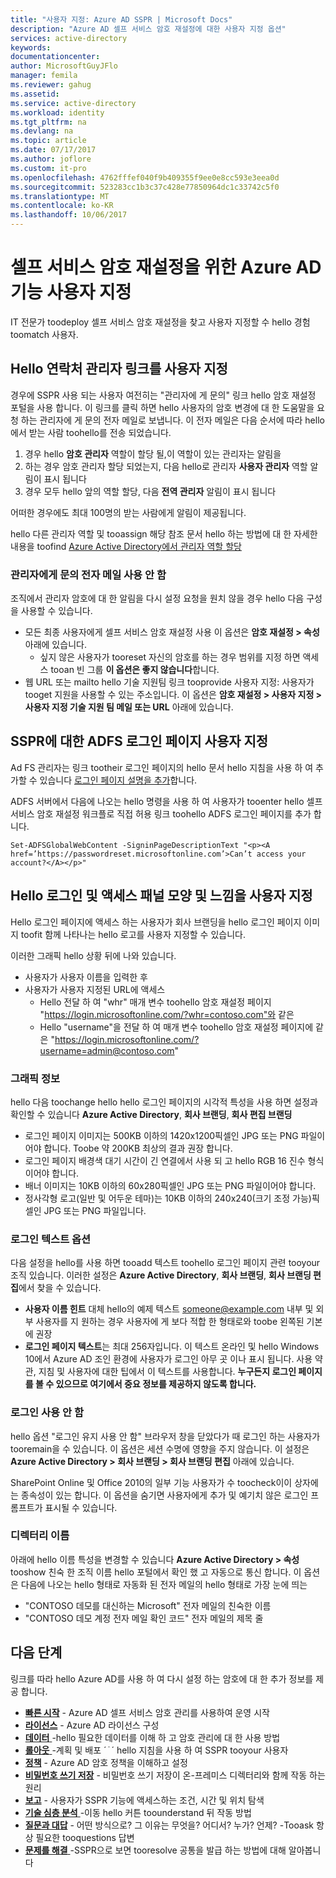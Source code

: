 ```yaml
---
title: "사용자 지정: Azure AD SSPR | Microsoft Docs"
description: "Azure AD 셀프 서비스 암호 재설정에 대한 사용자 지정 옵션"
services: active-directory
keywords: 
documentationcenter: 
author: MicrosoftGuyJFlo
manager: femila
ms.reviewer: gahug
ms.assetid: 
ms.service: active-directory
ms.workload: identity
ms.tgt_pltfrm: na
ms.devlang: na
ms.topic: article
ms.date: 07/17/2017
ms.author: joflore
ms.custom: it-pro
ms.openlocfilehash: 4762fffef040f9b409355f9ee0e8cc593e3eea0d
ms.sourcegitcommit: 523283cc1b3c37c428e77850964dc1c33742c5f0
ms.translationtype: MT
ms.contentlocale: ko-KR
ms.lasthandoff: 10/06/2017
---
```

# <a name="customize-azure-ad-functionality-for-self-service-password-reset"></a>셀프 서비스 암호 재설정을 위한 Azure AD 기능 사용자 지정

IT 전문가 toodeploy 셀프 서비스 암호 재설정을 찾고 사용자 지정할 수 hello 경험 toomatch 사용자.

## <a name="customize-hello-contact-your-administrator-link"></a>Hello 연락처 관리자 링크를 사용자 지정

경우에 SSPR 사용 되는 사용자 여전히는 "관리자에 게 문의" 링크 hello 암호 재설정 포털을 사용 합니다.  이 링크를 클릭 하면 hello 사용자의 암호 변경에 대 한 도움말을 요청 하는 관리자에 게 문의 전자 메일로 보냅니다. 이 전자 메일은 다음 순서에 따라 hello에서 받는 사람 toohello를 전송 되었습니다.

1. 경우 hello **암호 관리자** 역할이 할당 될,이 역할이 있는 관리자는 알림을
2. 하는 경우 암호 관리자 할당 되었는지, 다음 hello로 관리자 **사용자 관리자** 역할 알림이 표시 됩니다
3. 경우 모두 hello 앞의 역할 할당, 다음 **전역 관리자** 알림이 표시 됩니다

어떠한 경우에도 최대 100명의 받는 사람에게 알림이 제공됩니다.

hello 다른 관리자 역할 및 tooassign 해당 참조 문서 hello 하는 방법에 대 한 자세한 내용을 toofind [Azure Active Directory에서 관리자 역할 할당](active-directory-assign-admin-roles.md)

### <a name="disable-contact-your-administrator-emails"></a>관리자에게 문의 전자 메일 사용 안 함

조직에서 관리자 암호에 대 한 알림을 다시 설정 요청을 원치 않을 경우 hello 다음 구성을 사용할 수 있습니다.

* 모든 최종 사용자에게 셀프 서비스 암호 재설정 사용 이 옵션은 **암호 재설정 > 속성** 아래에 있습니다.
    * 싶지 않은 사용자가 tooreset 자신의 암호를 하는 경우 범위를 지정 하면 액세스 tooan 빈 그룹 **이 옵션은 좋지 않습니다**합니다.
* 웹 URL 또는 mailto hello 기술 지원팀 링크 tooprovide 사용자 지정: 사용자가 tooget 지원을 사용할 수 있는 주소입니다. 이 옵션은 **암호 재설정 > 사용자 지정 > 사용자 지정 기술 지원 팀 메일 또는 URL** 아래에 있습니다.

## <a name="customize-adfs-sign-in-page-for-sspr"></a>SSPR에 대한 ADFS 로그인 페이지 사용자 지정

Ad FS 관리자는 링크 tootheir 로그인 페이지의 hello 문서 hello 지침을 사용 하 여 추가할 수 있습니다 [로그인 페이지 설명을 추가](https://docs.microsoft.com/windows-server/identity/ad-fs/operations/add-sign-in-page-description)합니다.

ADFS 서버에서 다음에 나오는 hello 명령을 사용 하 여 사용자가 tooenter hello 셀프 서비스 암호 재설정 워크플로 직접 허용 링크 toohello ADFS 로그인 페이지를 추가 합니다.

``` Set-ADFSGlobalWebContent -SigninPageDescriptionText "<p><A href=’https://passwordreset.microsoftonline.com’>Can’t access your account?</A></p>" ```

## <a name="customize-hello-sign-in-and-access-panel-look-and-feel"></a>Hello 로그인 및 액세스 패널 모양 및 느낌을 사용자 지정

Hello 로그인 페이지에 액세스 하는 사용자가 회사 브랜딩을 hello 로그인 페이지 이미지 toofit 함께 나타나는 hello 로고를 사용자 지정할 수 있습니다.

이러한 그래픽 hello 상황 뒤에 나와 있습니다.

* 사용자가 사용자 이름을 입력한 후
* 사용자가 사용자 지정된 URL에 액세스
    * Hello 전달 하 여 "whr" 매개 변수 toohello 암호 재설정 페이지 "https://login.microsoftonline.com/?whr=contoso.com"와 같은
    * Hello "username"을 전달 하 여 매개 변수 toohello 암호 재설정 페이지에 같은 "https://login.microsoftonline.com/?username=admin@contoso.com"

### <a name="graphics-details"></a>그래픽 정보

hello 다음 toochange hello hello 로그인 페이지의 시각적 특성을 사용 하면 설정과 확인할 수 있습니다 **Azure Active Directory**, **회사 브랜딩**, **회사 편집 브랜딩**

* 로그인 페이지 이미지는 500KB 이하의 1420x1200픽셀인 JPG 또는 PNG 파일이어야 합니다. Toobe 약 200KB 최상의 결과 권장 합니다.
* 로그인 페이지 배경색 대기 시간이 긴 연결에서 사용 되 고 hello RGB 16 진수 형식 이어야 합니다.
* 배너 이미지는 10KB 이하의 60x280픽셀인 JPG 또는 PNG 파일이어야 합니다.
* 정사각형 로고(일반 및 어두운 테마)는 10KB 이하의 240x240(크기 조정 가능)픽셀인 JPG 또는 PNG 파일입니다.

### <a name="sign-in-text-options"></a>로그인 텍스트 옵션

다음 설정을 hello를 사용 하면 tooadd 텍스트 toohello 로그인 페이지 관련 tooyour 조직 있습니다. 이러한 설정은 **Azure Active Directory**, **회사 브랜딩**, **회사 브랜딩 편집**에서 찾을 수 있습니다.

* **사용자 이름 힌트** 대체 hello의 예제 텍스트 someone@example.com 내부 및 외부 사용자를 지 원하는 경우 사용자에 게 보다 적합 한 형태로와 toobe 왼쪽된 기본에 권장
* **로그인 페이지 텍스트**는 최대 256자입니다. 이 텍스트 온라인 및 hello Windows 10에서 Azure AD 조인 환경에 사용자가 로그인 아무 곳 이나 표시 됩니다. 사용 약관, 지침 및 사용자에 대한 팁에서 이 텍스트를 사용합니다. **누구든지 로그인 페이지를 볼 수 있으므로 여기에서 중요 정보를 제공하지 않도록 합니다.**

### <a name="keep-me-signed-in-disabled"></a>로그인 사용 안 함

hello 옵션 "로그인 유지 사용 안 함" 브라우저 창을 닫았다가 때 로그인 하는 사용자가 tooremain을 수 있습니다. 이 옵션은 세션 수명에 영향을 주지 않습니다. 이 설정은 **Azure Active Directory > 회사 브랜딩 > 회사 브랜딩 편집** 아래에 있습니다.

SharePoint Online 및 Office 2010의 일부 기능 사용자가 수 toocheck이이 상자에는 종속성이 있는 합니다. 이 옵션을 숨기면 사용자에게 추가 및 예기치 않은 로그인 프롬프트가 표시될 수 있습니다.

### <a name="directory-name"></a>디렉터리 이름

아래에 hello 이름 특성을 변경할 수 있습니다 **Azure Active Directory > 속성** tooshow 친숙 한 조직 이름 hello 포털에서 확인 했 고 자동으로 통신 합니다. 이 옵션은 다음에 나오는 hello 형태로 자동화 된 전자 메일의 hello 형태로 가장 눈에 띄는

* "CONTOSO 데모를 대신하는 Microsoft" 전자 메일의 친숙한 이름
* "CONTOSO 데모 계정 전자 메일 확인 코드" 전자 메일의 제목 줄

## <a name="next-steps"></a>다음 단계

링크를 따라 hello Azure AD를 사용 하 여 다시 설정 하는 암호에 대 한 추가 정보를 제공 합니다.

* [**빠른 시작**](active-directory-passwords-getting-started.md) - Azure AD 셀프 서비스 암호 관리를 사용하여 운영 시작 
* [**라이선스**](active-directory-passwords-licensing.md) - Azure AD 라이선스 구성
* [**데이터** ](active-directory-passwords-data.md) -hello 필요한 데이터를 이해 하 고 암호 관리에 대 한 사용 방법
* [**롤아웃** ](active-directory-passwords-best-practices.md) -계획 및 배포 ´ ֿ ´ hello 지침을 사용 하 여 SSPR tooyour 사용자
* [**정책**](active-directory-passwords-policy.md) - Azure AD 암호 정책을 이해하고 설정
* [**비밀번호 쓰기 저장**](active-directory-passwords-writeback.md) - 비밀번호 쓰기 저장이 온-프레미스 디렉터리와 함께 작동 하는 원리
* [**보고**](active-directory-passwords-reporting.md) - 사용자가 SSPR 기능에 액세스하는 조건, 시간 및 위치 탐색
* [**기술 심층 분석** ](active-directory-passwords-how-it-works.md) -이동 hello 커튼 toounderstand 뒤 작동 방법
* [**질문과 대답**](active-directory-passwords-faq.md) - 어떤 방식으로? 그 이유는 무엇을? 어디서? 누가? 언제? -Tooask 항상 필요한 tooquestions 답변
* [**문제를 해결** ](active-directory-passwords-troubleshoot.md) -SSPR으로 보면 tooresolve 공통을 발급 하는 방법에 대해 알아봅니다

